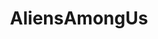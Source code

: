 ---
title: AliensAmongUs
crosslinks:
- aliens
- gifs
- WTF
- literally
- Fiveheads
- trashy
- ActLikeYouBelong
- LSD
- cats
- whynot
- futureworldleaders
- underpopular
- glitch_art
- masseffect
- videos
- EBEs
- hmmm
- facepalm
- delusionalartists
---